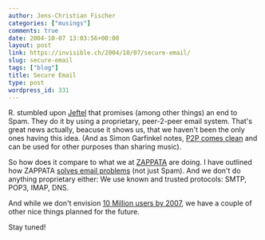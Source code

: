 ```yaml
---
author: Jens-Christian Fischer
categories: ["musings"]
comments: true
date: 2004-10-07 13:03:56+00:00
layout: post
link: https://invisible.ch/2004/10/07/secure-email/
slug: secure-email
tags: ["blog"]
title: Secure Email
type: post
wordpress_id: 331
---
```


R. stumbled upon [Jeftel](https://www.jeftel.com/jeftel/Home/Home2.cfm) that promises (among other things) an end to Spam. They do it by using a proprietary, peer-2-peer email system. That's great news actually, beacuse it shows us, that we haven't been the only ones having this idea. (And as Simon Garfinkel notes, [P2P comes clean](https://www.technologyreview.com/articles/04/10/wo_garfinkel100704.asp?p=0) and can be used for other purposes than sharing music).

So how does it compare to what we at [ZAPPATA](https://www.zappatanetworks.com) are doing. I have outlined how ZAPPATA [solves email problems](https://www.zappatanetworks.com/news/7) (not just Spam). And we don't do anything proprietary either: We use known and trusted protocols: SMTP, POP3, IMAP, DNS. 

And while we don't envision [10 Million users by 2007](https://software.silicon.com/security/0,39024655,39124448,00.htm), we have a couple of other nice things planned for the future. 

Stay tuned!
